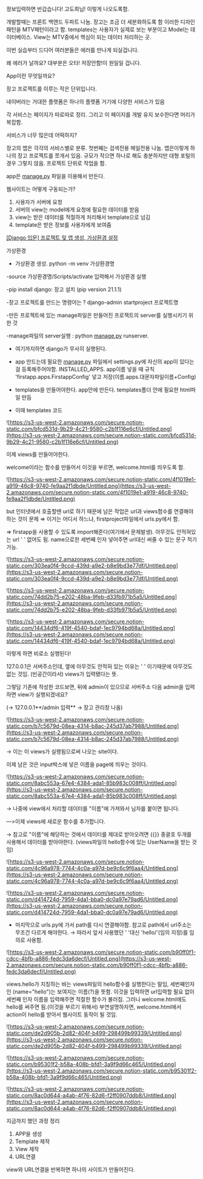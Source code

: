정보입력하면 반갑습니다! 고도희님! 이렇게 나오도록함.

개발할때는 프론트 백앤드 두파트 나눔. 장고는 조금 더 세분화하도록 함 이러한 디자인 패턴을 MTV패턴이라고 함. templates는 사용자가 실제로 보는 부분이고 Model는 데이터베이스. View는 MTV중에서 핵심이 되는 데이터 처리하는 곳.

이번 실습부터 드디어 여러분들은 에러를 만나게 되실겁니다. 

왜 에러가 날까요? 대부분은 오타! 저장안함!이 원일일 겁니다.

App이란 무엇일까요?

장고 프로젝트를 이루는 작은 단위입니다.

네이버라는 거대한 플랫폼은 하나의 플랫폼 거기에 다양한 서비스가 있음

각 서비스는 페이지가 따로따로 정리. 그리고 이 페이지를 개발 유지 보수한다면 머리가 복잡함.

서비스가 너무 많은데 어떡하지?

장고의 앱은 각각의 서비스별로 분류. 첫번째는 검색전용 메일전용 나눔. 앱은이렇게 하나의 장고 프로젝트를 쪼개서 있음. 규모가 작으면 하나로 해도 충분하지만 대형 포털의 경우 그렇지 않음. 프로젝트 단위로 작업을 함.

app은 [manage.py](http://manage.py) 파일을 이용해서 만든다.

웹사이트는 어떻게 구동되는가?

1. 사용자가 서버에 요청
2. 서버의 view는 model에게 요청에 필요한 데이터를 받음
3. view는 받은 데이터를 적절하게 처리해서 template으로 넘김
4. template은 받은 정보를 사용자에게 보여줌

[[Django 입문] 프로젝트 및 앱 생성, 가상환경 설정](https://developer-alle.tistory.com/331)

가상환경 

- 가상환경 생성. python -m venv 가상환경명

-source 가상환경명/Scripts/activate 입력해서 가상환경 실행

-pip install django: 장고 설치 (pip version 21.1.1)

-장고 프로젝트를 만드는 명령어는 ? django-admin startproject 프로젝트명

-만든 프로젝트에 있는 manage파일은 만들어진 프로젝트의 server를 실행시키기 위한 것

-manage파일의 server실행 : python [manage.py](http://manage.py) runserver.

- 여기까지하면 django가 무사히 실행된다.

- app 만드는데 필요한 [manage.py](http://manage.py) 파일에서 settings.py에 자신의 app이 있다는걸 등록해주어야함. INSTALLED_APPS. app이름 넣을 때 규칙 'firstapp.apps.FirstappConfig' 넣고 저장(이름.apps.대문자파일이름+Config)
- templates을 만들어야한다. app안에 만든다. templates폴더 안에 필요한 html파일 만듬
- 이때 templates 코드

![https://s3-us-west-2.amazonaws.com/secure.notion-static.com/bfcd531d-9b29-4c21-9580-c2b1f116e6cf/Untitled.png](https://s3-us-west-2.amazonaws.com/secure.notion-static.com/bfcd531d-9b29-4c21-9580-c2b1f116e6cf/Untitled.png)

이제 views를 만들어야한다.

welcome이라는 함수를 만들어서 이것을 부르면, welcome.html를 띄우도록 함.

![https://s3-us-west-2.amazonaws.com/secure.notion-static.com/4f1019e1-a919-46c8-9740-fe9aa2f1dbde/Untitled.png](https://s3-us-west-2.amazonaws.com/secure.notion-static.com/4f1019e1-a919-46c8-9740-fe9aa2f1dbde/Untitled.png)

but 인터넷에서 호출할땐 url로 하기 때문에 남은 작업은 url과 views함수를 연결해야하는 것이 문제 ⇒ 이거는 어디서 하느냐, firstproject파일에서 urls.py에서 함.

⇒ firstapp을 사용할 수 있도록 import해준다(여기에서 문제발생). 아무것도 안적혀있는 url ' ' 없어도 됨. name으로한 세번째 인자 넣어주면 url대신 써줄 수 있는 문구 적기 가능.

![https://s3-us-west-2.amazonaws.com/secure.notion-static.com/303ea0f4-9ccd-439d-a9e2-b8e9bd3e77df/Untitled.png](https://s3-us-west-2.amazonaws.com/secure.notion-static.com/303ea0f4-9ccd-439d-a9e2-b8e9bd3e77df/Untitled.png)

![https://s3-us-west-2.amazonaws.com/secure.notion-static.com/74dd2b75-e202-48ba-9feb-d33fb971b5a5/Untitled.png](https://s3-us-west-2.amazonaws.com/secure.notion-static.com/74dd2b75-e202-48ba-9feb-d33fb971b5a5/Untitled.png)

![https://s3-us-west-2.amazonaws.com/secure.notion-static.com/14434df6-419f-4540-bdaf-1ec9794bd68a/Untitled.png](https://s3-us-west-2.amazonaws.com/secure.notion-static.com/14434df6-419f-4540-bdaf-1ec9794bd68a/Untitled.png)

이렇게 하면 비로소 실행된다!

127.0.0.1은 서버주소인데, 옆에 아무것도 안적혀 있는 이유는 '  ' 이기때문에 아무것도 없는 것임. (빈공간이라서) views가 입력됐다는 뜻.

그렇담 기존에 작성한 코드보면, 뒤에 admin이 있으므로 서버주소 다음 admin을 입력하면 view가 실행되겠네요?

(→ 127.0.0.1**/admin 입력** → 장고 관리창 나옴)

![https://s3-us-west-2.amazonaws.com/secure.notion-static.com/b7c5679d-08ea-4314-b8ac-245d37ab7988/Untitled.png](https://s3-us-west-2.amazonaws.com/secure.notion-static.com/b7c5679d-08ea-4314-b8ac-245d37ab7988/Untitled.png)

→ 이는 이 views가 실행됨으로써 나오는 site이다.

이제 남은 것은 input박스에 넣은 이름을 page에 띄우는 것이다.

![https://s3-us-west-2.amazonaws.com/secure.notion-static.com/8abc553a-67e4-4384-ada1-85b983c008ff/Untitled.png](https://s3-us-west-2.amazonaws.com/secure.notion-static.com/8abc553a-67e4-4384-ada1-85b983c008ff/Untitled.png)

→ 나중에 view에서 처리할 데이터를 "이름"에 가져와서 님자를 붙이면 됩니다.

—>이제 views에 새로운 함수를 추가합니다.

→ 참고로 "이름"에 해당하는 것에서 데이터를 제대로 받아오려면 {{}} 중괄호 두개를 사용해서 데이터를 받아야한다. (views파일의 hello함수에 있는 UserName을 받는 것임)

![https://s3-us-west-2.amazonaws.com/secure.notion-static.com/4c96a978-7744-4c0a-a97d-be9c6c9f6aa4/Untitled.png](https://s3-us-west-2.amazonaws.com/secure.notion-static.com/4c96a978-7744-4c0a-a97d-be9c6c9f6aa4/Untitled.png)

![https://s3-us-west-2.amazonaws.com/secure.notion-static.com/d414724d-7959-4da1-bba0-dc0a97e79ad6/Untitled.png](https://s3-us-west-2.amazonaws.com/secure.notion-static.com/d414724d-7959-4da1-bba0-dc0a97e79ad6/Untitled.png)

- 마지막으로 urls.py에 가서 path를 다시 연결해야함. 참고로 path에서 url주소는 무조건 다르게 해야한다. → 따라서 앞서 사용했던 ' '대신 'hello/'(임의 지정)를 임의로 사용함.

![https://s3-us-west-2.amazonaws.com/secure.notion-static.com/b90ff0f1-cdcc-4bfb-a886-fedc3da6decf/Untitled.png](https://s3-us-west-2.amazonaws.com/secure.notion-static.com/b90ff0f1-cdcc-4bfb-a886-fedc3da6decf/Untitled.png)

views.hello가 지칭하는 바는 views파일의 hello함수를 실행한다는 말임, 세번째인자인 (name="hello")는 보여지는 이름(?)을 뜻함. 이것을 입력하면 url입력할 필요 없이 세번째 인자 이름을 입력해주면 적절한 함수가 불러짐. 그러니 welcome.html에도 hello를 써주면 됨.(이것을 부르기 위해서) 부연설명하자면,  welcome.html에서 action이 hello를 받아서 웹사이트 동작이 될 것임.

![https://s3-us-west-2.amazonaws.com/secure.notion-static.com/de2d905b-2d82-404f-b499-298499b99339/Untitled.png](https://s3-us-west-2.amazonaws.com/secure.notion-static.com/de2d905b-2d82-404f-b499-298499b99339/Untitled.png)

![https://s3-us-west-2.amazonaws.com/secure.notion-static.com/b95301f2-b58a-408b-bfd1-3a9f9d66c465/Untitled.png](https://s3-us-west-2.amazonaws.com/secure.notion-static.com/b95301f2-b58a-408b-bfd1-3a9f9d66c465/Untitled.png)

![https://s3-us-west-2.amazonaws.com/secure.notion-static.com/8ac0d644-a4ab-4f76-82d6-f2ff0907ddb8/Untitled.png](https://s3-us-west-2.amazonaws.com/secure.notion-static.com/8ac0d644-a4ab-4f76-82d6-f2ff0907ddb8/Untitled.png)

지금까지 했던 과정 정리

1. APP을 생성
2. Template 제작
3. View 제작
4. URL연결

view와 URL연결을 반복하면 하나의 사이트가 만들어진다.

